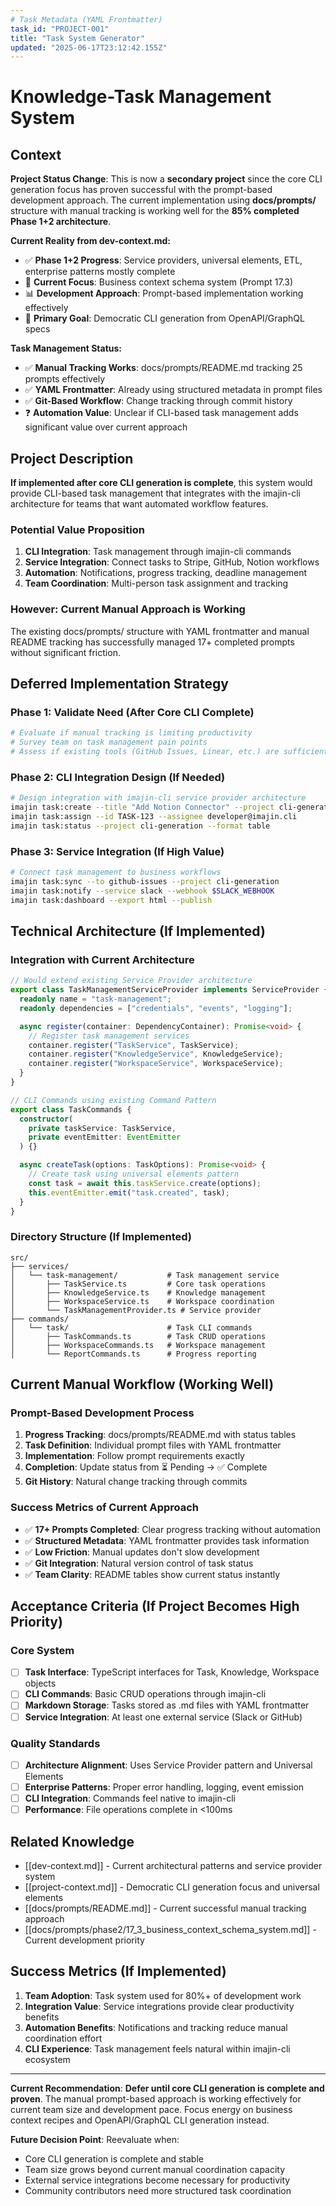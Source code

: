 ```yaml
---
# Task Metadata (YAML Frontmatter)
task_id: "PROJECT-001"
title: "Task System Generator"
updated: "2025-06-17T23:12:42.155Z"
---
```


# Knowledge-Task Management System

## Context

**Project Status Change**: This is now a **secondary project** since the core CLI generation focus has proven successful with the prompt-based development approach. The current implementation using **docs/prompts/** structure with manual tracking is working well for the **85% completed Phase 1+2 architecture**.

**Current Reality from dev-context.md:**

- ✅ **Phase 1+2 Progress**: Service providers, universal elements, ETL, enterprise patterns mostly complete
- 🔄 **Current Focus**: Business context schema system (Prompt 17.3)
- 📊 **Development Approach**: Prompt-based implementation working effectively
- 🎯 **Primary Goal**: Democratic CLI generation from OpenAPI/GraphQL specs

**Task Management Status:**

- ✅ **Manual Tracking Works**: docs/prompts/README.md tracking 25 prompts effectively
- ✅ **YAML Frontmatter**: Already using structured metadata in prompt files
- ✅ **Git-Based Workflow**: Change tracking through commit history
- ❓ **Automation Value**: Unclear if CLI-based task management adds significant value over current approach

## Project Description

**If implemented after core CLI generation is complete**, this system would provide CLI-based task management that integrates with the imajin-cli architecture for teams that want automated workflow features.

### Potential Value Proposition

1. **CLI Integration**: Task management through imajin-cli commands
2. **Service Integration**: Connect tasks to Stripe, GitHub, Notion workflows
3. **Automation**: Notifications, progress tracking, deadline management
4. **Team Coordination**: Multi-person task assignment and tracking

### **However: Current Manual Approach is Working**

The existing docs/prompts/ structure with YAML frontmatter and manual README tracking has successfully managed 17+ completed prompts without significant friction.

## Deferred Implementation Strategy

### Phase 1: Validate Need (After Core CLI Complete)

```bash
# Evaluate if manual tracking is limiting productivity
# Survey team on task management pain points
# Assess if existing tools (GitHub Issues, Linear, etc.) are sufficient
```

### Phase 2: CLI Integration Design (If Needed)

```bash
# Design integration with imajin-cli service provider architecture
imajin task:create --title "Add Notion Connector" --project cli-generation
imajin task:assign --id TASK-123 --assignee developer@imajin.cli
imajin task:status --project cli-generation --format table
```

### Phase 3: Service Integration (If High Value)

```bash
# Connect task management to business workflows
imajin task:sync --to github-issues --project cli-generation
imajin task:notify --service slack --webhook $SLACK_WEBHOOK
imajin task:dashboard --export html --publish
```

## Technical Architecture (If Implemented)

### Integration with Current Architecture

```typescript
// Would extend existing Service Provider architecture
export class TaskManagementServiceProvider implements ServiceProvider {
  readonly name = "task-management";
  readonly dependencies = ["credentials", "events", "logging"];

  async register(container: DependencyContainer): Promise<void> {
    // Register task management services
    container.register("TaskService", TaskService);
    container.register("KnowledgeService", KnowledgeService);
    container.register("WorkspaceService", WorkspaceService);
  }
}

// CLI Commands using existing Command Pattern
export class TaskCommands {
  constructor(
    private taskService: TaskService,
    private eventEmitter: EventEmitter
  ) {}

  async createTask(options: TaskOptions): Promise<void> {
    // Create task using universal elements pattern
    const task = await this.taskService.create(options);
    this.eventEmitter.emit("task.created", task);
  }
}
```

### Directory Structure (If Implemented)

```
src/
├── services/
│   └── task-management/           # Task management service
│       ├── TaskService.ts         # Core task operations
│       ├── KnowledgeService.ts    # Knowledge management
│       ├── WorkspaceService.ts    # Workspace coordination
│       └── TaskManagementProvider.ts # Service provider
├── commands/
│   └── task/                      # Task CLI commands
│       ├── TaskCommands.ts        # Task CRUD operations
│       ├── WorkspaceCommands.ts   # Workspace management
│       └── ReportCommands.ts      # Progress reporting
```

## Current Manual Workflow (Working Well)

### Prompt-Based Development Process

1. **Progress Tracking**: docs/prompts/README.md with status tables
2. **Task Definition**: Individual prompt files with YAML frontmatter
3. **Implementation**: Follow prompt requirements exactly
4. **Completion**: Update status from ⏳ Pending → ✅ Complete
5. **Git History**: Natural change tracking through commits

### Success Metrics of Current Approach

- ✅ **17+ Prompts Completed**: Clear progress tracking without automation
- ✅ **Structured Metadata**: YAML frontmatter provides task information
- ✅ **Low Friction**: Manual updates don't slow development
- ✅ **Git Integration**: Natural version control of task status
- ✅ **Team Clarity**: README tables show current status instantly

## Acceptance Criteria (If Project Becomes High Priority)

### Core System

- [ ] **Task Interface**: TypeScript interfaces for Task, Knowledge, Workspace objects
- [ ] **CLI Commands**: Basic CRUD operations through imajin-cli
- [ ] **Markdown Storage**: Tasks stored as .md files with YAML frontmatter
- [ ] **Service Integration**: At least one external service (Slack or GitHub)

### Quality Standards

- [ ] **Architecture Alignment**: Uses Service Provider pattern and Universal Elements
- [ ] **Enterprise Patterns**: Proper error handling, logging, event emission
- [ ] **CLI Integration**: Commands feel native to imajin-cli
- [ ] **Performance**: File operations complete in <100ms

## Related Knowledge

- [[dev-context.md]] - Current architectural patterns and service provider system
- [[project-context.md]] - Democratic CLI generation focus and universal elements
- [[docs/prompts/README.md]] - Current successful manual tracking approach
- [[docs/prompts/phase2/17_3_business_context_schema_system.md]] - Current development priority

## Success Metrics (If Implemented)

1. **Team Adoption**: Task system used for 80%+ of development work
2. **Integration Value**: Service integrations provide clear productivity benefits
3. **Automation Benefits**: Notifications and tracking reduce manual coordination effort
4. **CLI Experience**: Task management feels natural within imajin-cli ecosystem

---

**Current Recommendation**: **Defer until core CLI generation is complete and proven**. The manual prompt-based approach is working effectively for current team size and development pace. Focus energy on business context recipes and OpenAPI/GraphQL CLI generation instead.

**Future Decision Point**: Reevaluate when:

- Core CLI generation is complete and stable
- Team size grows beyond current manual coordination capacity
- External service integrations become necessary for productivity
- Community contributors need more structured task coordination
